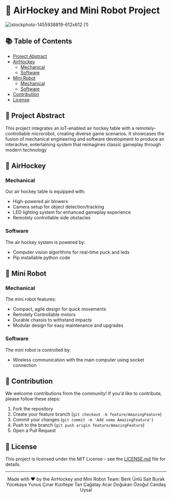 # 🏒 AirHockey and Mini Robot Project
![istockphoto-1455938819-612x612 (1)](https://github.com/Shauanaa/ME462/assets/44114999/967f291a-d41e-4c4b-b271-bce5b575ca1f)


## 📚 Table of Contents
- [Project Abstract](#project-abstract)
- [AirHockey](#airhockey)
  - [Mechanical](#mechanical)
  - [Software](#software)
- [Mini Robot](#mini-robot)
  - [Mechanical](#mechanical-1)
  - [Software](#software-1)
- [Contribution](#contribution)
- [License](#license)


## 🎯 Project Abstract
This project integrates an IoT-enabled air hockey table with a remotely-controllable microrobot, creating diverse game scenarios. It showcases the fusion of mechanical engineering and software development to produce an interactive, entertaining system that reimagines classic gameplay through modern technology

## 🏒 AirHockey

### Mechanical

Our air hockey table is equipped with:

- High-powered air blowers
- Camera setup for object detection/tracking 
- LED lighting system for enhanced gameplay experience
- Remotely controllable side obstacles 

### Software

The air hockey system is powered by:

- Computer vision algorithms for real-time puck and leds
- Pip installable python code
  

## 🤖 Mini Robot

### Mechanical

The mini robot features:

- Compact, agile design for quick movements
- Remotely Controllable motors
- Durable chassis to withstand impacts
- Modular design for easy maintenance and upgrades

### Software

The mini robot is controlled by:

- Wireless communication with the main computer using socket connection


## 🤝 Contribution

We welcome contributions from the community! If you'd like to contribute, please follow these steps:

1. Fork the repository
2. Create your feature branch (`git checkout -b feature/AmazingFeature`)
3. Commit your changes (`git commit -m 'Add some AmazingFeature'`)
4. Push to the branch (`git push origin feature/AmazingFeature`)
5. Open a Pull Request

## 📄 License

This project is licensed under the MIT License - see the [LICENSE.md](LICENSE.md) file for details.

---

<p align="center">
  Made with ❤️ by the AirHockey and Mini Robot Team:
  Berk Ünlü 
  Sait Burak Yücekaya
  Yunus Çınar Kızıltepe
  Tan Çağatay Acar
  Doğukan Özoğul
  Candaş Uysal
</p>

